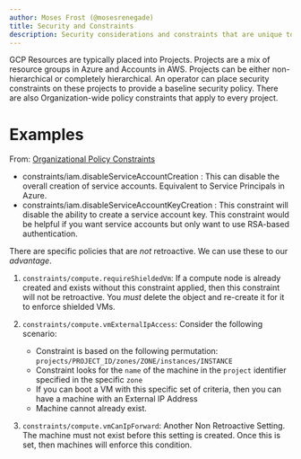 ```yaml
---
author: Moses Frost (@mosesrenegade)
title: Security and Constraints
description: Security considerations and constraints that are unique to GCP
---
```



GCP Resources are typically placed into Projects. Projects are a mix of resource groups in Azure and Accounts in AWS. Projects can be either non-hierarchical or completely hierarchical. An operator can place security constraints on these projects to provide a baseline security policy. There are also Organization-wide policy constraints that apply to every project.

# Examples

From: [Organizational Policy Constraints](https://cloud.google.com/resource-manager/docs/organization-policy/org-policy-constraints)

* constraints/iam.disableServiceAccountCreation : This can disable the overall creation of service accounts. Equivalent to Service Principals in Azure.
* constraints/iam.disableServiceAccountKeyCreation : This constraint will disable the ability to create a service account key. This constraint would be helpful if you want service accounts but only want to use RSA-based authentication. 

There are specific policies that are *not* retroactive. We can use these to our *advantage*. 

1. `constraints/compute.requireShieldedVm`: If a compute node is already created and exists without this constraint applied, then this constraint will not be retroactive. You *must* delete the object and re-create it for it to enforce shielded VMs. 
2. `constraints/compute.vmExternalIpAccess`: Consider the following scenario:
    
    - Constraint is based on the following permutation: `projects/PROJECT_ID/zones/ZONE/instances/INSTANCE`
    - Constraint looks for the `name` of the machine in the `project` identifier specified in the specific `zone`
    - If you can boot a VM with this specific set of criteria, then you can have a machine with an External IP Address
    - Machine cannot already exist.
3. `constraints/compute.vmCanIpForward`: Another Non Retroactive Setting. The machine must not exist before this setting is created. Once this is set, then machines will enforce this condition.

